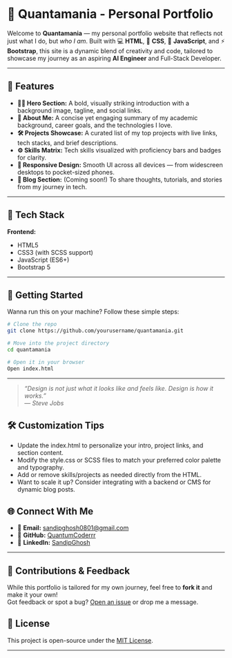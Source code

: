 # 🚀 Quantamania - Personal Portfolio

Welcome to **Quantamania** — my personal portfolio website that reflects not just what I do, but *who I am*. Built with 💻 **HTML**, 🎨 **CSS**, 🧠 **JavaScript**, and ⚡ **Bootstrap**, this site is a dynamic blend of creativity and code, tailored to showcase my journey as an aspiring **AI Engineer** and Full-Stack Developer.

---

## 📌 Features

- **🦸‍♂️ Hero Section:** A bold, visually striking introduction with a background image, tagline, and social links.
- **📖 About Me:** A concise yet engaging summary of my academic background, career goals, and the technologies I love.
- **🛠️ Projects Showcase:** A curated list of my top projects with live links, tech stacks, and brief descriptions.
- **⚙️ Skills Matrix:** Tech skills visualized with proficiency bars and badges for clarity.
- **📱 Responsive Design:** Smooth UI across all devices — from widescreen desktops to pocket-sized phones.
- **📝 Blog Section:** (Coming soon!) To share thoughts, tutorials, and stories from my journey in tech.

---

## 🧠 Tech Stack

**Frontend:**

- HTML5
- CSS3 (with SCSS support)
- JavaScript (ES6+)
- Bootstrap 5

---

## 🚀 Getting Started

Wanna run this on your machine? Follow these simple steps:

```bash
# Clone the repo
git clone https://github.com/yourusername/quantamania.git

# Move into the project directory
cd quantamania

# Open it in your browser
Open index.html

```

---


> *“Design is not just what it looks like and feels like. Design is how it works.”*  
> — *Steve Jobs*

## 🛠️ Customization Tips
- Update the index.html to personalize your intro, project links, and section content.
- Modify the style.css or SCSS files to match your preferred color palette and typography.
- Add or remove skills/projects as needed directly from the HTML.
- Want to scale it up? Consider integrating with a backend or CMS for dynamic blog posts.

## 🌐 Connect With Me

- 📧 **Email:** [sandipghosh0801@gmail.com](mailto:sandipghosh0801@gmail.com)
- 🐙 **GitHub:** [QuantumCoderrr](https://github.com/QuantumCoderrr)
- 💼 **LinkedIn:** [SandipGhosh](https://www.linkedin.com/in/sandip-ghosh-b782662a5/)

---

## 🤝 Contributions & Feedback

While this portfolio is tailored for my own journey, feel free to **fork it** and make it your own!  
Got feedback or spot a bug? [Open an issue](https://github.com/yourusername/quantamania/issues) or drop me a message.

## 📜 License

This project is open-source under the [MIT License](LICENSE).

---


